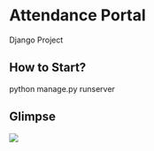 # Attendance Portal
Django Project

## How to Start?
python manage.py runserver

## Glimpse

![](Attendance_Portal/Screenshot%20(309))
